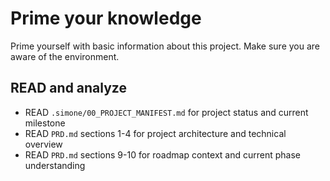 # Prime your knowledge

Prime yourself with basic information about this project.
Make sure you are aware of the environment.

## READ and analyze

- READ `.simone/00_PROJECT_MANIFEST.md` for project status and current milestone
- READ `PRD.md` sections 1-4 for project architecture and technical overview 
- READ `PRD.md` sections 9-10 for roadmap context and current phase understanding
